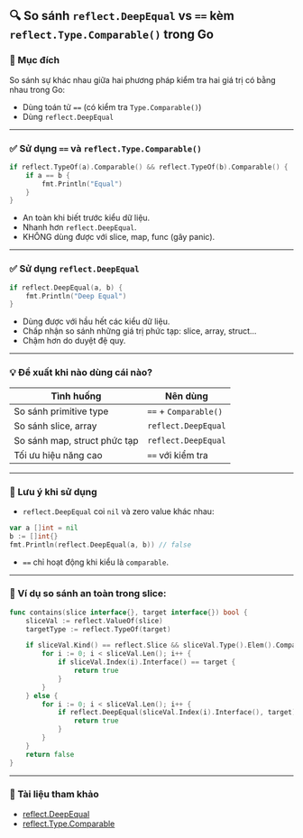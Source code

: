 ## 🔍 So sánh `reflect.DeepEqual` vs `==` kèm `reflect.Type.Comparable()` trong Go

### 🧪 Mục đích

So sánh sự khác nhau giữa hai phương pháp kiểm tra hai giá trị có bằng nhau trong Go:

- Dùng toán tử `==` (có kiểm tra `Type.Comparable()`)
- Dùng `reflect.DeepEqual`

---

### ✅ Sử dụng `==` và `reflect.Type.Comparable()`

```go
if reflect.TypeOf(a).Comparable() && reflect.TypeOf(b).Comparable() {
    if a == b {
        fmt.Println("Equal")
    }
}
```

- An toàn khi biết trước kiểu dữ liệu.
- Nhanh hơn `reflect.DeepEqual`.
- KHÔNG dùng được với slice, map, func (gây panic).

---

### ✅ Sử dụng `reflect.DeepEqual`

```go
if reflect.DeepEqual(a, b) {
    fmt.Println("Deep Equal")
}
```

- Dùng được với hầu hết các kiểu dữ liệu.
- Chấp nhận so sánh những giá trị phức tạp: slice, array, struct...
- Chậm hơn do duyệt đệ quy.

---

### 💡 Đề xuất khi nào dùng cái nào?

| Tình huống                   | Nên dùng              |
| ---------------------------- | --------------------- |
| So sánh primitive type       | `==` + `Comparable()` |
| So sánh slice, array         | `reflect.DeepEqual`   |
| So sánh map, struct phức tạp | `reflect.DeepEqual`   |
| Tối ưu hiệu năng cao         | `==` với kiểm tra     |

---

### 📌 Lưu ý khi sử dụng

- `reflect.DeepEqual` coi `nil` và zero value khác nhau:

```go
var a []int = nil
b := []int{}
fmt.Println(reflect.DeepEqual(a, b)) // false
```

- `==` chỉ hoạt động khi kiểu là `comparable`.

---

### 🧪 Ví dụ so sánh an toàn trong slice:

```go
func contains(slice interface{}, target interface{}) bool {
    sliceVal := reflect.ValueOf(slice)
    targetType := reflect.TypeOf(target)

    if sliceVal.Kind() == reflect.Slice && sliceVal.Type().Elem().Comparable() && targetType.Comparable() {
        for i := 0; i < sliceVal.Len(); i++ {
            if sliceVal.Index(i).Interface() == target {
                return true
            }
        }
    } else {
        for i := 0; i < sliceVal.Len(); i++ {
            if reflect.DeepEqual(sliceVal.Index(i).Interface(), target) {
                return true
            }
        }
    }
    return false
}
```

---

### 🔗 Tài liệu tham khảo

- [reflect.DeepEqual](https://pkg.go.dev/reflect#DeepEqual)
- [reflect.Type.Comparable](https://pkg.go.dev/reflect#Type.Comparable)
